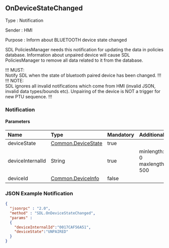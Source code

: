 ## OnDeviceStateChanged

Type
: Notification

Sender
: HMI

Purpose
: Inform about BLUETOOTH device state changed

SDL PoliciesManager needs this notification for updating the data in policies database. Information about unpaired device will cause SDL PoliciesManager to remove all data related to it from the database.   


!!! MUST:   
Notify SDL when the state of bluetooth paired device has been changed.
!!!   
!!! NOTE:   
SDL ignores all invalid notifications which come from HMI (invalid JSON, invalid data types/bounds etc).
Unpairing of the device is NOT a trigger for new PTU sequence.
!!!

### Notification

#### Parameters

|Name|Type|Mandatory|Additional|
|:---|:---|:--------|:---------|
|deviceState|[Common.DeviceState](../../common/enums/#devicestate)|true||
|deviceInternalId|String|true|minlength: 0<br>maxlength: 500|
|deviceId|[Common.DeviceInfo](../../common/structs/#deviceinfo)|false||

### JSON Example Notification
```json
{
  "jsonrpc" : "2.0",
  "method" : "SDL.OnDeviceStateChanged",
  "params" :  
  {
    "deviceInternalId":"0017CAF56A51",
    "deviceState":"UNPAIRED"
  }
}
```
